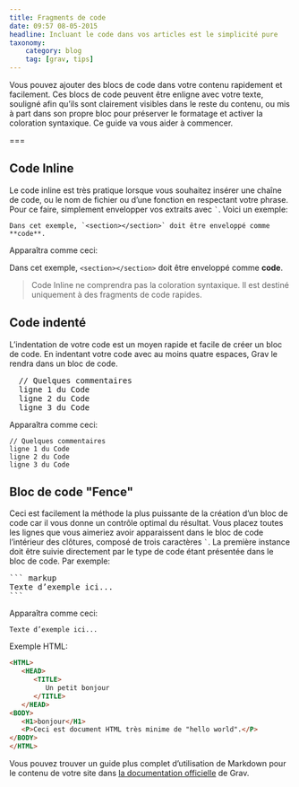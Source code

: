 ```yaml
---
title: Fragments de code
date: 09:57 08-05-2015
headline: Incluant le code dans vos articles est le simplicité pure
taxonomy:
    category: blog
    tag: [grav, tips]
---
```



Vous pouvez ajouter des blocs de code dans votre contenu rapidement et facilement. Ces blocs de code peuvent être enligne avec votre texte, souligné afin qu’ils sont clairement visibles dans le reste du contenu, ou mis à part dans son propre bloc pour préserver le formatage et activer la coloration syntaxique. Ce guide va vous aider à commencer.

===

## Code Inline

Le code inline est très pratique lorsque vous souhaitez insérer une chaîne de code, ou le nom de fichier ou d’une fonction en respectant votre phrase. Pour ce faire, simplement envelopper vos extraits avec `` ` ``. Voici un exemple:

```text
Dans cet exemple, `<section></section>` doit être enveloppé comme **code**.
```

Apparaîtra comme ceci:

Dans cet exemple, `<section></section>` doit être enveloppé comme **code**.

> Code Inline ne comprendra pas la coloration syntaxique. Il est destiné uniquement à des fragments de code rapides.

## Code indenté

L’indentation de votre code est un moyen rapide et facile de créer un bloc de code. En indentant votre code avec au moins quatre espaces, Grav le rendra dans un bloc de code.

<pre>
  // Quelques commentaires
  ligne 1 du Code
  ligne 2 du Code
  ligne 3 du Code
</pre>

Apparaîtra comme ceci:

    // Quelques commentaires
    ligne 1 du Code
    ligne 2 du Code
    ligne 3 du Code

## Bloc de code "Fence"

Ceci est facilement la méthode la plus puissante de la création d’un bloc de code car il vous donne un contrôle optimal du résultat. Vous placez toutes les lignes que vous aimeriez avoir apparaissent dans le bloc de code l’intérieur des clôtures, composé de trois caractères `` ` ``. La première instance doit être suivie directement par le type de code étant présentée dans le bloc de code. Par exemple:

<pre>
``` markup
Texte d’exemple ici...
```
</pre>

Apparaîtra comme ceci:

```
Texte d’exemple ici...
```

Exemple HTML:

``` html
<HTML>
   <HEAD>
      <TITLE>
         Un petit bonjour
      </TITLE>
   </HEAD>
<BODY>
   <H1>bonjour</H1>
   <P>Ceci est document HTML très minime de "hello world".</P>
</BODY>
</HTML>
```

Vous pouvez trouver un guide plus complet d’utilisation de Markdown pour le contenu de votre site dans [la documentation officielle](http://learn.getgrav.org/content/markdown) de Grav.
